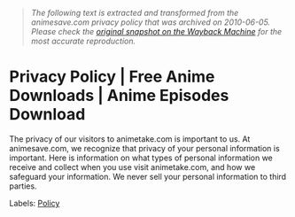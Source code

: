 > *The following text is extracted and transformed from the animesave.com privacy policy that was archived on 2010-06-05. Please check the [original snapshot on the Wayback Machine](https://web.archive.org/web/20100605000448id_/http%3A//www.animesave.com/2010/03/privacy-policy.html) for the most accurate reproduction.*

# Privacy Policy | Free Anime Downloads | Anime Episodes Download

The privacy of our visitors to animetake.com is important to us. At animesave.com, we recognize that privacy of your personal information is important. Here is information on what types of personal information we receive and collect when you use visit animetake.com, and how we safeguard your information. We never sell your personal information to third parties.

Labels: [Policy](http://www.animesave.com/search/label/Policy)
